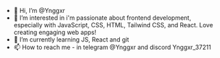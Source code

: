 - 👋 Hi, I’m @Ynggxr
- 👀 I’m interested in i'm passionate about frontend development, especially with JavaScript, CSS, HTML, Tailwind CSS, and React. Love creating engaging web apps!
- 🌱 I’m currently learning JS, React and git
- 📫 How to reach me - in telegram @Ynggxr and discord Ynggxr_37211

<!---
Ynggxr/Ynggxr is a ✨ special ✨ repository because its `README.md` (this file) appears on your GitHub profile.
You can click the Preview link to take a look at your changes.
--->
